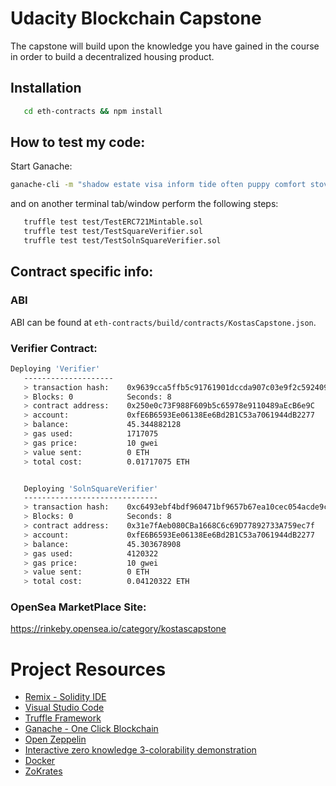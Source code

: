 # Udacity Blockchain Capstone

The capstone will build upon the knowledge you have gained in the course in order to build a decentralized housing product.

## Installation

```bash
   cd eth-contracts && npm install
```

## How to test my code:

Start Ganache:

```bash
ganache-cli -m "shadow estate visa inform tide often puppy comfort stove course garden exist"  -a 45 -l 80000000000
```
and on another terminal tab/window perform the following steps:

```bash
   truffle test test/TestERC721Mintable.sol
   truffle test test/TestSquareVerifier.sol
   truffle test test/TestSolnSquareVerifier.sol
```

## Contract specific info:

### ABI

ABI can be found at `eth-contracts/build/contracts/KostasCapstone.json`.

### Verifier Contract:
```bash
Deploying 'Verifier'
   --------------------
   > transaction hash:    0x9639cca5ffb5c91761901dccda907c03e9f2c592409ce6c42fefecf16681365a
   > Blocks: 0            Seconds: 8
   > contract address:    0x250e0c73F988F609b5c65978e9110489aEcB6e9C
   > account:             0xfE6B6593Ee06138Ee6Bd2B1C53a7061944dB2277
   > balance:             45.344882128
   > gas used:            1717075
   > gas price:           10 gwei
   > value sent:          0 ETH
   > total cost:          0.01717075 ETH


   Deploying 'SolnSquareVerifier'
   ------------------------------
   > transaction hash:    0xc6493ebf4bdf960471bf9657b67ea10cec054acde9cad274a31cfcbead5a1a6c
   > Blocks: 0            Seconds: 8
   > contract address:    0x31e7fAeb080CBa1668C6c69D77892733A759ec7f
   > account:             0xfE6B6593Ee06138Ee6Bd2B1C53a7061944dB2277
   > balance:             45.303678908
   > gas used:            4120322
   > gas price:           10 gwei
   > value sent:          0 ETH
   > total cost:          0.04120322 ETH

```

### OpenSea MarketPlace Site:
https://rinkeby.opensea.io/category/kostascapstone



# Project Resources

* [Remix - Solidity IDE](https://remix.ethereum.org/)
* [Visual Studio Code](https://code.visualstudio.com/)
* [Truffle Framework](https://truffleframework.com/)
* [Ganache - One Click Blockchain](https://truffleframework.com/ganache)
* [Open Zeppelin ](https://openzeppelin.org/)
* [Interactive zero knowledge 3-colorability demonstration](http://web.mit.edu/~ezyang/Public/graph/svg.html)
* [Docker](https://docs.docker.com/install/)
* [ZoKrates](https://github.com/Zokrates/ZoKrates)
